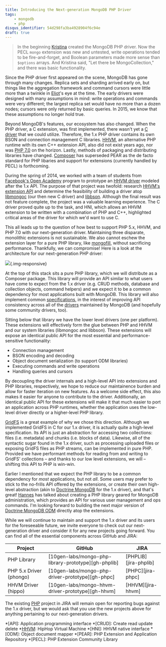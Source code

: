 ```yaml
---
title: Introducing the Next-generation MongoDB PHP Driver
tags:
    - mongodb
    - php
disqus_identifier: 54d298fa3ba4928904f6c94e
draft: true
---
```

> In the beginning [Kristina][kchodorow] created the MongoDB PHP driver. Now the
PECL `mongo` extension was new and untested, write operations tended to be
fire-and-forget, and Boolean parameters made more sense than `$options` arrays.
And Kristina said, "Let there be MongoCollection," and there was basic
functionality.

Since the PHP driver first appeared on the scene, MongoDB has gone through many
changes. Replica sets and sharding arrived early on, but things like the
aggregation framework and command cursors were little more than a twinkle in
[Eliot][ehorowitz]'s eye at the time. The early drivers were designed with many
assumptions in mind: write operations and commands were very different; the
largest replica set would have no more than a dozen nodes; cursors were only
returned by basic queries. In 2015, we know that these assumptions no longer
hold true.

Beyond MongoDB's features, our ecosystem has also changed. When the PHP driver,
a C extension, was first implemented, there wasn't yet a [C driver][libmongoc]
that we could utilize. Therefore, the 1.x PHP driver contains its own BSON and
connection management C libraries. [HHVM][hhvm], an alternative PHP runtime with
its own C++ extension API, also did not exist years ago, nor was [PHP 7.0][php7]
on the horizon. Lastly, methods of packaging and distributing libraries have
changed. [Composer][composer] has superseded PEAR as the de facto standard for
PHP libaries and support for extensions (currently handled by PECL) is
forthcoming.

During the spring of 2014, we worked with a team of students from
[Facebook's Open Academy][fb-openacademy] program to prototype an
[HHVM driver][mongo-hhvm-driver] modeled after the 1.x API. The purpose of that
project was twofold: research [HHVM's extension API][hhvm-extension-api] and
determine the feasibility of building a driver atop [libmongoc][] (our then new
C driver) and [libbson][]. Although the final result was not feature complete,
the project was a valuable learning experience. The C driver proved quite up to
the task, and HNI, which allows an HHVM extension to be written with a
combination of PHP and C++, highlighted critical areas of the driver for which
we'd want to use C.

This all leads up to the question of how best to support PHP 5.x, HHVM, and PHP
7.0 with our next-generation driver. Maintaining three disparate, monolithic
extensions is not sustainable. We also cannot eschew the extension layer for a
pure PHP library, like [mongofill][], without sacrificing performance.
Thankfully, we can compromise! Here is a look at the architecture for our
next-generation PHP driver:

![](/images/20150205-driver_arch.svg){.img-responsive}

At the top of this stack sits a pure PHP library, which we will distribute as a
Composer package. This library will provide an API similar to what users have
come to expect from the 1.x driver (e.g. CRUD methods, database and collection
objects, command helpers) and we expect it to be a common dependency for most
applications built with MongoDB. This library will also implement common
[specifications][specs], in the interest of improving API consistency across all
of the [drivers][] maintained by MongoDB (and hopefully some community drivers,
too).

Sitting below that library we have the lower level drivers (one per platform).
These extensions will effectively form the glue between PHP and HHVM and our
system libraries (libmongoc and libbson). These extensions will expose an
identical public API for the most essential and performance-sensitive
functionality:

 * Connection management
 * BSON encoding and decoding
 * Object document serialization (to support ODM libraries)
 * Executing commands and write operations
 * Handling queries and cursors

By decoupling the driver internals and a high-level API into extensions and PHP
libraries, respectively, we hope to reduce our maintainence burden and allow for
faster iteration on new features. As a welcome side effect, this also makes it easier for anyone to contribute to the driver.
Additionally, an identical public API for these extensions will make it that
much easier to port an application across PHP runtimes, whether the application
uses the low-level driver directly or a higher-level PHP library.

[GridFS][gridfs] is a great example of why we chose this direction. Although we
implemented GridFS in C for our 1.x driver, it is actually quite a high-level
specification. Its API is just an abstraction for accessing two collections:
files (i.e. metadata) and chunks (i.e. blocks of data). Likewise, all of the
syntactic sugar found in the 1.x driver, such as processing uploaded files or
exposing GridFS files as PHP streams, can be implemented in pure PHP. Provided
we have performant methods for reading from and writing to GridFS' collections – and thanks to our low level extensions, we will – shifting this API to PHP is win-win.

Earlier I mentioned that we expect the PHP library to be a common dependency for
*most* applications, but not *all*. Some users may prefer to stick to the
no-frills API offered by the extensions, or create their own high-level
abstraction (akin to [Doctrine MongoDB][doctrine-mongodb] for the 1.x driver),
and that's great! [Hannes][bjori] has talked about creating a PHP library geared
for MongoDB administration, which provides an API for various user management
and ops commands. I'm looking forward to building the next major version of
[Doctrine MongoDB ODM][doctrine-mongodb-odm] directly atop the extensions.

While we will continue to maintain and support the 1.x driver and its users for
the foreseeable future, we invite everyone to check out our next-generation
driver and consider it for any new projects going forward. You can find all of
the essential components across GitHub and JIRA:

<table class="table">
    <thead>
        <tr>
            <th>Project</th>
            <th>GitHub</th>
            <th>JIRA</th>
        </tr>
    </thead>
    <tbody>
        <tr>
            <td>PHP Library</td>
            <td markdown="1">[10gen-labs/mongo-php-library-prototype][gh-phplib]</td>
            <td markdown="1">[PHPLIB][jira-phplib]</td>
        </tr>
        <tr>
            <td>PHP 5.x Driver (phongo)</td>
            <td markdown="1">[10gen-labs/mongo-php-driver-prototype][gh-phpc]</td>
            <td markdown="1">[PHPC][jira-phpc]</td>
        </tr>
        <tr>
            <td>HHVM Driver (hippo)</td>
            <td markdown="1">[10gen-labs/mongo-hhvm-driver-prototype][gh-hhvm]</td>
            <td markdown="1">[HHVM][jira-hhvm]</td>
        </tr>
    </tbody>
</table>

The existing [PHP][jira-php] project in JIRA will remain open for reporting bugs
against the 1.x driver, but we would ask that you use the new projects above for
anything pertaining to our next-generation drivers.

  *[API]: Application programming interface
  *[CRUD]: Create read update delete
  *[HHVM]: HipHop Virtual Machine
  *[HNI]: HHVM native interface
  *[ODM]: Object document mapper
  *[PEAR]: PHP Extension and Application Repository
  *[PECL]: PHP Extension Community Library

  [bjori]: http://twitter.com/bjori
  [composer]: https://getcomposer.org/
  [derickr]: http://twitter.com/derickr
  [doctrine-mongodb]: https://github.com/doctrine/mongodb
  [doctrine-mongodb-odm]: https://github.com/doctrine/mongodb-odm
  [drivers]: http://docs.mongodb.org/ecosystem/drivers/
  [ehorowitz]: http://www.eliothorowitz.com/
  [gridfs]: http://docs.mongodb.org/manual/core/gridfs/
  [fb-openacademy]: https://www.facebook.com/notes/facebook-engineering/facebook-open-academy-bringing-open-source-to-cs-curricula/10151806121378920
  [hhvm]: http://hhvm.com/
  [hhvm-extension-api]: https://github.com/facebook/hhvm/wiki/Extension-API
  [kchodorow]: http://www.kchodorow.com/
  [mongo-hhvm-driver]: https://github.com/10gen-labs/mongo-hhvm-driver
  [gh-phplib]: https://github.com/10gen-labs/mongo-php-library-prototype
  [gh-phpc]: https://github.com/10gen-labs/mongo-php-driver-prototype
  [gh-hhvm]: https://github.com/10gen-labs/mongo-hhvm-driver-prototype
  [jira-phplib]: https://jira.mongodb.org/browse/PHPLIB
  [jira-php]: https://jira.mongodb.org/browse/PHP
  [jira-phpc]: https://jira.mongodb.org/browse/PHPC
  [jira-hhvm]: https://jira.mongodb.org/browse/HHVM
  [libbson]: https://github.com/mongodb/libbson
  [libmongoc]: https://github.com/mongodb/mongo-c-driver
  [mongofill]: https://github.com/mongofill/mongofill
  [php7]: https://wiki.php.net/rfc/php7timeline
  [specs]: https://github.com/mongodb/specifications
